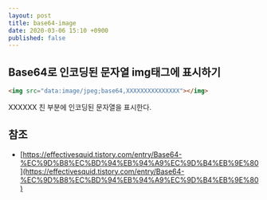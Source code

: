 ```yaml
---
layout: post
title: base64-image
date: 2020-03-06 15:10 +0900
published: false
---
```


## Base64로 인코딩된 문자열 img태그에 표시하기 
```html
<img src="data:image/jpeg;base64,XXXXXXXXXXXXXXX"></img>
```
XXXXXX 친 부분에 인코딩된 문자열을 표시한다. 

## 참조
- [https://effectivesquid.tistory.com/entry/Base64-%EC%9D%B8%EC%BD%94%EB%94%A9%EC%9D%B4%EB%9E%80](https://effectivesquid.tistory.com/entry/Base64-%EC%9D%B8%EC%BD%94%EB%94%A9%EC%9D%B4%EB%9E%80)

